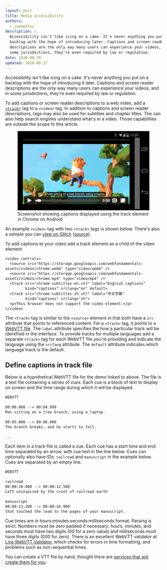```yaml
---
layout: post
title: Media accessibility
authors:
  - joemedley
description: |
  Accessibility isn't like icing on a cake. It's never anything you put on a
  backlog with the hope of introducing later. Captions and screen reader
  descriptions are the only way many users can experience your videos, and in
  some jurisdictions, they're even required by law or regulation.
date: 2020-08-20
updated: 2020-08-27
---
```


Accessibility isn't like icing on a cake. It's never anything you put on a
backlog with the hope of introducing it later. Captions and screen reader
descriptions are the only way many users can experience your videos, and in some
jurisdictions, they're even required by law or regulation.

To add captions or screen reader descriptions to a web video, add a
[`<track>`](https://developer.mozilla.org/en-US/docs/Web/HTML/Element/track) tag
to a `<video>` tag. In addition to captions and screen reader descriptions, tags
may also be used for subtitles and chapter titles. The can also help search
engines understand what's in a video. Those capabilities are outside the scope
fo this article.

<figure class="w-figure  w-figure--inline-right">
  <img src="./chrome-android-track-landscape-5x3.jpg" alt="Screenshot showing captions displayed using the track element in Chrome on Android">
  <figcaption class="w-figcaption">Screenshot showing captions displayed using the
track element in Chrome on Android</figcaption>
</figure>

An example `<video>` tag with two `<track>` tags is shown below. There's also a
sample you can [view on Glitch](https://track-demonstration.glitch.me)
([source](https://glitch.com/edit/#!/track-demonstration)).

To add captions to your video add a track element as a child of the video
element:

```html/3
<video controls>
  <source src="https://storage.googleapis.com/webfundamentals-assets/videos/chrome.webm" type="video/webm" />
  <source src="https://storage.googleapis.com/webfundamentals-assets/videos/chrome.mp4" type="video/mp4" />
  <track src="chrome-subtitles-en.vtt" label="English captions"
         kind="captions" srclang="en" default>
  <track src="chrome-subtitles-zh.vtt" label="中文字幕"
         kind="captions" srclang="zh">
  <p>This browser does not support the video element.</p>
</video>
```

The `<track>` tag is similar to the `<source>` element in that both have a `src`
attribute that points to referenced content. For a `<track>` tag, it points to a
[WebVTT file](https://developer.mozilla.org/en-US/docs/Web/API/WebVTT_API).  The
`label` attribute specifies the how a particular track will be identified in the
interface. To provide tracks for multiple languages add a separate `<track>` tag
for each WebVTT file you're providing and indicate the language using the
`srclang` attribute. The `default` attribute indicates which language track is
the default.

## Define captions in track file

Below is a hypothetical WebVTT file for the demo linked to above. The file is a text file containing a series of *cues*. Each cue is a block of text to display on screen and the time range during which it will be displayed.

```text
WEBVTT

00:00.000 --> 00:04.999
Man sitting on a tree branch, using a laptop.

00:05.000 --> 00:08.000
The branch breaks, and he starts to fall.

...
```

Each item in a track file is called a cue. Each cue has a start time and end
time separated by an arrow, with cue text in the line below. Cues can optionally
also have IDs: `railroad` and `manuscript` in the example below. Cues are
separated by an empty line.

```text
WEBVTT

railroad
00:00:10.000 --> 00:00:12.500
Left uninspired by the crust of railroad earth

manuscript
00:00:13.200 --> 00:00:16.900
that touched the lead to the pages of your manuscript.
```

Cue times are in hours:minutes:seconds:milliseconds format. Parsing is strict.
Numbers must be zero padded if necessary: hours, minutes, and seconds must have
two digits (00 for a zero value) and milliseconds must have three digits (000
for zero). There is an excellent WebVTT validator at [Live WebVTT
Validator](https://quuz.org/webvtt/), which checks for errors in time
formatting, and problems such as non-sequential times.

You can create a VTT file by hand, thought there are [services that will create
them for you](https://www.google.com/search?q=webvtt+services).
